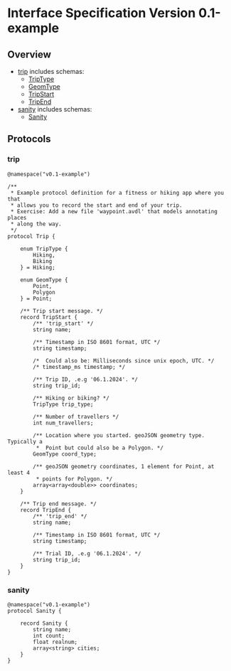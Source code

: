 # Interface Specification Version 0.1-example

## Overview

- [trip](#trip) includes schemas:
  - [TripType](/protocol/v0.1-example/schema/TripType.avsc)
  - [GeomType](/protocol/v0.1-example/schema/GeomType.avsc)
  - [TripStart](/protocol/v0.1-example/schema/TripStart.avsc)
  - [TripEnd](/protocol/v0.1-example/schema/TripEnd.avsc)
- [sanity](#sanity) includes schemas:
  - [Sanity](/protocol/v0.1-example/schema/Sanity.avsc)
## Protocols

### trip

```avdl
@namespace("v0.1-example")

/**
 * Example protocol definition for a fitness or hiking app where you that
 * allows you to record the start and end of your trip.
 * Exercise: Add a new file 'waypoint.avdl' that models annotating places
 * along the way.
 */
protocol Trip {

    enum TripType {
        Hiking,
        Biking
    } = Hiking;

    enum GeomType {
        Point,
        Polygon
    } = Point;

    /** Trip start message. */
    record TripStart {
        /** 'trip_start' */
        string name;

        /** Timestamp in ISO 8601 format, UTC */
        string timestamp;

        /*  Could also be: Milliseconds since unix epoch, UTC. */
        /* timestamp_ms timestamp; */

        /** Trip ID, .e.g '06.1.2024'. */
        string trip_id;

        /** Hiking or biking? */
        TripType trip_type;

        /** Number of travellers */
        int num_travellers;

        /** Location where you started. geoJSON geometry type. Typically a
         *  Point but could also be a Polygon. */
        GeomType coord_type;

        /** geoJSON geometry coordinates, 1 element for Point, at least 4
         * points for Polygon. */
        array<array<double>> coordinates;
    }

    /** Trip end message. */
    record TripEnd {
        /** 'trip_end' */
        string name;

        /** Timestamp in ISO 8601 format, UTC */
        string timestamp;

        /** Trial ID, .e.g '06.1.2024'. */
        string trip_id;
    }
}

```
### sanity

```avdl
@namespace("v0.1-example")
protocol Sanity {

    record Sanity {
        string name;
        int count;
        float realnum;
        array<string> cities;
    }
}


```
